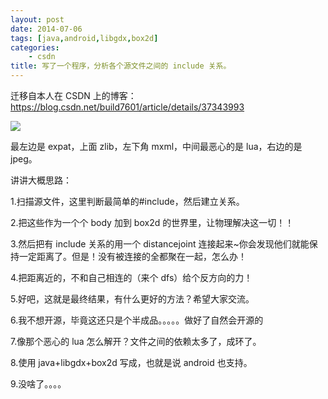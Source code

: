 ```yaml
---
layout: post
date: 2014-07-06
tags: [java,android,libgdx,box2d]
categories:
    - csdn
title: 写了一个程序，分析各个源文件之间的 include 关系。
---
```


迁移自本人在 CSDN 上的博客：https://blog.csdn.net/build7601/article/details/37343993

![](/images/20140706162823328.png)

最左边是 expat，上面 zlib，左下角 mxml，中间最恶心的是 lua，右边的是 jpeg。

讲讲大概思路：

1.扫描源文件，这里判断最简单的#include，然后建立关系。

2.把这些作为一个个 body 加到 box2d 的世界里，让物理解决这一切！！

3.然后把有 include 关系的用一个 distancejoint 连接起来~你会发现他们就能保持一定距离了。但是！没有被连接的全都聚在一起，怎么办！

4.把距离近的，不和自己相连的（来个 dfs）给个反方向的力！

5.好吧，这就是最终结果，有什么更好的方法？希望大家交流。

6.我不想开源，毕竟这还只是个半成品。。。。。做好了自然会开源的

7.像那个恶心的 lua 怎么解开？文件之间的依赖太多了，成环了。

8.使用 java+libgdx+box2d 写成，也就是说 android 也支持。

9.没啥了。。。。